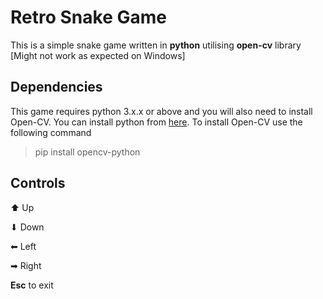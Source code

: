 # Retro Snake Game
This is a simple snake game written in **python** utilising **open-cv** library \[Might not work as expected on Windows\]

## Dependencies
This game requires python 3.x.x or above and you will also need to install Open-CV. You can install python from [here](https://www.python.org/downloads/). To install Open-CV use the following command
>pip install opencv-python

## Controls
&#11014; Up

&#11015; Down

&#11013; Left

&#10145; Right

**Esc** to exit 